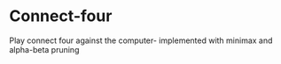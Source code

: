 # Connect-four
Play connect four against the computer- implemented with minimax and alpha-beta pruning
